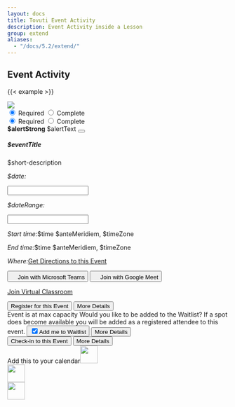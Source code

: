 ```yaml
---
layout: docs
title: Tovuti Event Activity
description: Event Activity inside a Lesson
group: extend
aliases:
  - "/docs/5.2/extend/"
---
```




## Event Activity

<!-- markdownlint-disable -->
{{< example >}}
  <div class="row gap-2">
    <div class="col-12 d-flex flex-fill col-lg-8">
      <div class="border rounded shadow-sm">
        <div class="card border border-0 overflow-hidden">
          <div class="row g-0">
            <div class="col-lg-2 d-sm-block border border-0 position-relative">
              <img src="/docs/5.2/assets/img/tovuti/space3.jpg"
                class="border border-0 d-sm-blocks object-fit-cover img-fluid border-0 h-100">
              <div class="position-absolute top-0 start-0 rounded mx-2 my-2 p-2" x-ref="picker" type="span">
              </div>
            </div>
            <div class="col-lg-10 p-0">
            <div class="position-absolute  top-100 start-100 translate-middle btn-group" role="group" aria-label="Horizontal radio toggle button group">
  <input type="radio" class="btn-check" name="vbtn-radio1" id="vbtn-radio1" autocomplete="off" checked>
  <label class="btn bg-danger rounded-pill border-0" for="vbtn-radio1"><i class="fa fa-circle-xmark me-2"></i>Required</label>
  <input type="radio" class="btn-check" name="vbtn-radio2" id="vbtn-radio2" autocomplete="off">
  <label class="btn bg-success rounded-pill text-light border-0" for="vbtn-radio2"><i class="fa fa-circle-check me-2"></i>Complete</label>
</div>
            <div class="btn-group-vertical w-100 rounded-0 border-bottom" role="group" aria-label="Vertical radio toggle button group">
  <input type="radio" class="btn-check" name="vbtn-radio" id="vbtn2-radio1" autocomplete="off" checked>
  <label class="btn bg-danger bg-opacity-25 text-danger rounded-0 border-0" for="vbtn2-radio1"><i class="fa fa-circle-xmark me-2"></i>Required</label>
  <input type="radio" class="btn-check text-success" name="vbtn2-radio2" id="vbtn2-radio2" autocomplete="off">
  <label class="btn bg-success bg-opacity-25 text-success rounded-0 border-0" for="vbtn2-radio2"><i class="fa fa-circle-check me-2"></i>Complete</label>
</div>
              <div class="alert alert-warning alert-dismissible fade show rounded-0 text-start mb-0" role="alert">
                <strong>$alertStrong</strong> $alertText
                <button type="button" class="btn-close" data-bs-dismiss="alert" aria-label="Close"></button>
              </div>
              <div class="card-body p-0">
                <div class="p-4 text-start">
                  <h5 class="card-title" contenteditable="true">$eventTitle<div class="isEditable"></div></h5>
                  <p class="position-relative mb-0" contenteditable="true">$short-description<span class="isEditable"></span></p>
                </div>
                <div class="hstack flex-wrap gap-1 p-3 w-100 border-top">
                      <div class="d-flex flex-wrap" x-data="{ value: ['11/09/2022'],
                              init() {
                                  let picker = flatpickr(this.$refs.picker, {
                                      dateFormat: 'm/d/Y',
                                      defaultDate: this.value,
                                      onChange: (date, dateString) => {
                                          this.value = dateString.split(' to ')  } })
                                  this.$watch('value', () => picker.setDate(this.value)) }, }">
                          <p class="ps-2 py-2 my-0"><i class="fa fa-calendar me-2"></i><em class="fw-bold fst-normal me-1">$date:</em></p>
                          <input class="border-0 ps-0 w-auto" x-ref="picker" type="text">
                      </div>
                      <div class="d-flex w-100 justify-content-start" x-data="{ value: ['11/09/2022', ' 11/27/2022'],
                              init() {
                                  let picker = flatpickr(this.$refs.picker, {
                                       mode: 'range',
                                      dateFormat: 'm/d/Y',
                                      defaultDate: this.value,
                                      onChange: (date, dateString) => {
                                          this.value = dateString.split(' to ')  } })
                                  this.$watch('value', () => picker.setDate(this.value)) }, }">
                          <p class="ps-2 py-2 my-0 text-start"><i class="fa fa-calendar me-2"></i><em class="fw-bold fst-normal me-1">$dateRange:</em></p>
                          <input class="border-0 ps-0 w-auto align-item-start" x-ref="picker" type="text">
                      </div>
                      <p class="ps-2 py-2 my-0 text-start w-100"><i class="fa fa-clock me-2"></i><em
                      class="fw-bold fst-normal me-1 w-100">Start time:</em>$time $anteMeridiem, $timeZone</p>
                      <p class="ps-2 py-2 my-0 text-start w-100"><i class="fa fa-alarm-clock me-2"></i><em
                      class="fw-bold fst-normal me-1">End time:</em>$time $anteMeridiem, $timeZone</p>
                      <p class="ps-2 py-2 my-0 text-start"><i class="fa fa-map me-2"></i><em
                      class="fw-bold fst-normal me-1">Where:</em><a href="">Get Directions to this Event</a></p>
                      <button type="button" class="btn btn-link ps-2 py-2 d-flex gap-2 justify-content-start align-items-center w-100"><img src="/docs/5.2/assets/img/tovuti/logos/teams.svg" class="object-fit-cover img-fluid text-decoration-none" style="height: 16px;">Join with Microsoft Teams</button>
                      <button type="button" class="btn btn-link ps-2 py-2 d-flex gap-2 justify-content-start align-items-center w-100"><img src="/docs/5.2/assets/img/tovuti/logos/g-meet.svg" class="object-fit-cover img-fluid text-decoration-none" style="height: 16px;">Join with Google Meet</button>
                      <p class="ps-2 py-2 my-0 w-100 text-start"><i class="fa fa-circle-video me-2"></i><a href="">Join Virtual Classroom</a></p>
                </div>
                <div
                  class="hstack bg-light flex-wrap gap-3 p-3 w-100 border-top align-items-bottom justify-content-between h-100">
                  <button type="button"
                    class="btn btn-link  text-decoration-none d-flex gap-2 justify-content-center align-items-center"><i
                      class="fa fa-right-to-bracket"></i>Register for this Event</button>
                  <button type="button" class="btn btn-brand-white border text-black text-decoration-none d-flex gap-2 justify-content-center align-items-center ps-2"><i class="fa fa-arrow-right"></i>More Details</button>
                </div>
                <div
                  class="hstack bg-light flex-wrap gap-3 p-3 w-100 border-top align-items-bottom justify-content-between h-100">
                  <span
                    class="bg-danger bg-opacity-10 p-2 rounded text-danger text-decoration-none d-flex gap-2 justify-content-center align-items-center"><i
                      class="fa fa-circle-xmark"></i>Event is at max capacity</span>
                  <span
                    class="text-start">Would you like to be added to the Waitlist? If a spot does become available you will be added as a registered attendee to this event.</span>
                  <button type="button" class="btn bg-warning border border-warning bg-opacity-10 text-black text-decoration-none d-flex gap-2 justify-content-center align-items-center ps-2"><input class="form-check-input m-0 p-22" type="checkbox" value="" id="flexCheckChecked" checked><label class="form-check-label" for="flexCheckChecked">Add me to Waitlist</label></button>
                  <button type="button" class="btn btn-brand-white border text-black text-decoration-none d-flex gap-2 justify-content-center align-items-center ps-2"><i class="fa fa-arrow-right"></i>More Details</button>
                </div>
                <div
                  class="hstack bg-light flex-wrap gap-3 p-3 w-100 border-top align-items-bottom justify-content-between h-100">
                  <button type="button"
                    class="btn btn-link  text-decoration-none d-flex gap-2 justify-content-center align-items-center"><i
                      class="fa-solid fa-check-to-slot"></i>Check-in to this Event</button>
                  <button type="button" class="btn btn-brand-white border text-black text-decoration-none d-flex gap-2 justify-content-center align-items-center ps-2"><i class="fa fa-arrow-right"></i>More Details</button>
                </div>
                <div class="hstack flex-wrap gap-1 p-3 w-100 border-top justify-content-evenly text-center"><span class="w-100 mb-2" data-ace='{"title":"$eventName","desc":"Event 2 description","location":"Location of Event 2","time":{"start":"March 27, 2016 12:00:00", "end":"November 10th, 2022 14:00:00", "zone":"+05:30"}, "organizer":{"name":"Tovuti LMS", "email": "bryan@tovutiteam.com"}}'>Add this to your calendar</span><a><img src="/docs/5.2/assets/img/tovuti/calendar/calendar_google.svg" class="w-auto" style="height:40px;"></a><div class="vr"></div><a><img src="/docs/5.2/assets/img/tovuti/calendar/calendar_iCloud.svg" class="w-auto" style="height:40px;"></a><div class="vr"></div><a><img src="/docs/5.2/assets/img/tovuti/calendar/calendar_yahoo.svg" class="w-auto" style="height:40px;"></a></div>
                <script>
                  $( ".addToCal" ).on( "click", function(){
                      $( this ).toggleClass( "open" );
                  } );

                  $( ".addToCalOptions a" ).on( "click", function(){
                      var $this = $( this ),
                          data = $this.closest( ".container" ).find( "button" ).data( "ace" ),
                          type = $this.data( "type" ),
                          url = "";
                      // console.log( data );
                      console.log( type );
                      switch( type ){
                          case "google":
                              url = getUrl_google( data );
                              break;
                          case "yahoo":
                              url = getUrl_yahoo( data );
                              break;
                          case "hotmail":
                              url = getUrl_hotmail( data );
                              break;
                          case "ics":
                              // Logic to download ics file.
                              break;
                          default:
                              break;
                      }
                      console.log( url );
                      window.open( url, '_blank' );
                  } );


                  function getUrl_google( data ) {
                      var url = 'https://www.google.com/calendar/event?action=TEMPLATE';
                      url += '&text=' + encodeURIComponent(data.title);
                      url += '&details=' + encodeURIComponent(data.desc);
                      url += '&location=' + encodeURIComponent(data.location);
                      url += '&dates=' + encodeURIComponent(_getUTCTime(data.time.start, data.time.zone) + '/' + _getUTCTime(data.time.end, data.time.zone));  // time needs to be sent as UTC and let Google handle converting to local
                      url += '&sprop=website:' + encodeURIComponent(data.url);
                      url += '&sprop=name:' + encodeURIComponent(data.organizer.name);
                      return url;
                  }
                  function getUrl_yahoo( data ) {
                      var url = 'http://calendar.yahoo.com?v=60';
                      url += '&TITLE=' + encodeURIComponent(data.title);
                      url += '&DESC=' + encodeURIComponent(data.desc);
                      url += '&URL=' + encodeURIComponent(data.url);
                      url += '&in_loc=' + encodeURIComponent(data.location);
                      url += '&ST=' + _getUTCTime(data.time.start, data.time.zone);
                      url += '&DUR=' + _getDateDiff(data.time.start, data.time.end);
                      return url;
                  }
                  function getUrl_hotmail( data ) {
                      var url = 'https://bay02.calendar.live.com/calendar/calendar.aspx?rru=addevent';
                      url += '&dtstart=' + _getUTCTime(data.time.start, data.time.zone);
                      url += '&dtend=' + _getUTCTime(data.time.end, data.time.zone);
                      url += '&summary=' + encodeURIComponent(data.title);
                      url += '&location=' + encodeURIComponent(data.location);
                      url += '&description=' + encodeURIComponent(data.desc);
                      url += '&allday=' + "false";
                      url += '&uid=' + "";
                      return url;
                  }

                  function _getUTCTime( dateObj, zone ) {
                      var newDateObj = _adjustToUTC(dateObj, zone);
                      return _getDatePart(newDateObj.getFullYear(),4) + _getDatePart(newDateObj.getMonth()+1,2) + _getDatePart(newDateObj.getDate(),2) + 'T' + _getDatePart(newDateObj.getHours(),2) + _getDatePart(newDateObj.getMinutes(),2) + _getDatePart(newDateObj.getSeconds(),2) + 'Z';
                  }

                  function _getDatePart(part, digits){
                      part = part.toString();
                      while(part.length < digits) {
                          part = '0' + part;
                      }
                      return part;
                  }

                  function _adjustToUTC(dateObj, zone){
                      var dateOut = new Date(dateObj),
                      hours, mins;

                      if(isNaN(dateOut.getTime())) {
                          return new Date();
                      }

                      // adjust to UTC
                      hours = zone.substring(1,3);
                      mins = zone.substring(4,6);
                      if(zone.substring(0,1) === '-') {
                          dateOut.setHours(dateOut.getHours() + (hours-0));
                          dateOut.setMinutes(dateOut.getMinutes() + (mins-0));
                      } else {
                          dateOut.setHours(dateOut.getHours() - hours);
                          dateOut.setMinutes(dateOut.getMinutes() - mins);
                      }
                      return dateOut;
                  }

                  function _getDateDiff(startDate, endDate) {
                      var diff = Math.floor((endDate - startDate)/60000),
                      hours = Math.floor(diff/60),
                      mins = diff - (hours * 60);
                      return this._getDatePart(hours,2) + this._getDatePart(mins,2);
                  }
                </script>
                <div
                  class="hstack bg-success flex-wrap gap-3 p-3 w-100 border-top align-items-bottom justify-content-between h-100 ps-4">
                  <span
                    class="text-decoration-none d-flex gap-2 ps-1 text-light justify-content-center align-items-center "><i
                      class="fa-solid fa-check"></i>You're Registered!</span>
                  <button type="button" class="btn btn-light text-black text-decoration-none d-flex gap-2 justify-content-center align-items-center ps-2"><i class="fa fa-arrow-right"></i>More Details</button>
                </div>
              </div>
            </div>
          </div>
        </div>
      </div>
    </div>
    <div class="col-12 col-md-4 d-flex flex-fill w-auto h-100">
      <div class="d-flex flex-fill w-100 bg-light flex-column p-0 border rounded shadow-sm">
        <div class="d-flex align-items-center justify-content-center gap-2 p-3 border-bottom text-success">
          <i class="fa-solid fa-circle-check"></i><span>Lesson Complete</span>
        </div>
        <div class="d-flex flex-column flex-lg-row align-items-center justify-content-center p-3 gap-3">
          <button type="button" class="btn btn-success w-md-auto"><i
              class="fa-solid fa-circle-check"></i></button>
          <div class="object-fit-cover next-lesson-cover rounded" style="background-image: url(/docs/5.2/assets/img/tovuti/pricing-modifiers/img/illustration.jpg); min-width:140px; min-height:140px; max-width: 100%; max-height: 100%; width: 100%; height:auto; aspect-ratio: 1 / 1; background-position: 50% 50%;">
          </div>
          <button type="button" class="btn btn-dark w-md-auto"><i class="fa-solid fa-unlock"></i></button>
        </div>
        <div class="d-flex align-items-center justify-content-center p-3 border-top gap-2">
          <a class="d-flex align-items-center justify-content-center gap-2 text-decoration-none"><i
              class="fa-solid fa-forward"></i>
            <h6 class="my-0 fw-normal">Continue to next Lesson</h6>
          </a>
        </div>
      </div>
    </div>
  </div>
{{< /example >}}


<!-- markdownlint-restore -->
